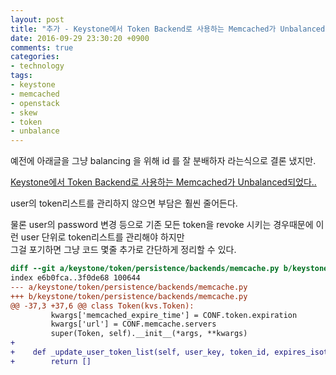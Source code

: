 ```yaml
---
layout: post
title: "추가 - Keystone에서 Token Backend로 사용하는 Memcached가 Unbalanced되었다.."
date: 2016-09-29 23:30:20 +0900
comments: true
categories:
- technology
tags:  
- keystone
- memcached
- openstack
- skew
- token
- unbalance
---
```


예전에 아래글을 그냥 balancing 을 위해 id 를 잘 분배하자 라는식으로 결론 냈지만.

[Keystone에서 Token Backend로 사용하는 Memcached가 Unbalanced되었다..](http://leoh0.github.io/blog/2016/04/27/keystoneeseo-token-backendro-sayonghaneun-memcachedga-unbalanceddoeeossdamyeon-dot/)

user의 token리스트를 관리하지 않으면 부담은 훨씬 줄어든다.

물론 user의 password 변경 등으로 기존 모든 token을 revoke 시키는 경우때문에 이런 user 단위로 token리스트를 관리해야 하지만    
그걸 포기하면 그냥 코드 몇줄 추가로 간단하게 정리할 수 있다.

```diff
diff --git a/keystone/token/persistence/backends/memcache.py b/keystone/token/persistence/backends/memcache.py
index e6b0fca..3f0de68 100644
--- a/keystone/token/persistence/backends/memcache.py
+++ b/keystone/token/persistence/backends/memcache.py
@@ -37,3 +37,6 @@ class Token(kvs.Token):
         kwargs['memcached_expire_time'] = CONF.token.expiration
         kwargs['url'] = CONF.memcache.servers
         super(Token, self).__init__(*args, **kwargs)
+
+    def _update_user_token_list(self, user_key, token_id, expires_isotime_str):
+        return []
```
